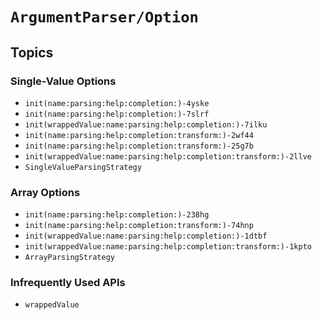 # ``ArgumentParser/Option``

## Topics

### Single-Value Options

- ``init(name:parsing:help:completion:)-4yske``
- ``init(name:parsing:help:completion:)-7slrf``
- ``init(wrappedValue:name:parsing:help:completion:)-7ilku``
- ``init(name:parsing:help:completion:transform:)-2wf44``
- ``init(name:parsing:help:completion:transform:)-25g7b``
- ``init(wrappedValue:name:parsing:help:completion:transform:)-2llve``
- ``SingleValueParsingStrategy``

### Array Options

- ``init(name:parsing:help:completion:)-238hg``
- ``init(name:parsing:help:completion:transform:)-74hnp``
- ``init(wrappedValue:name:parsing:help:completion:)-1dtbf``
- ``init(wrappedValue:name:parsing:help:completion:transform:)-1kpto``
- ``ArrayParsingStrategy``

### Infrequently Used APIs

- ``wrappedValue``
